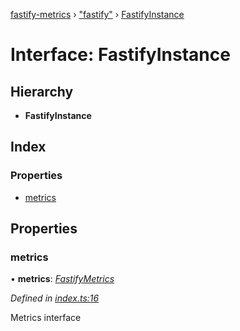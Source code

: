 [fastify-metrics](../README.md) › ["fastify"](../modules/_fastify_.md) › [FastifyInstance](_fastify_.fastifyinstance.md)

# Interface: FastifyInstance

## Hierarchy

* **FastifyInstance**

## Index

### Properties

* [metrics](_fastify_.fastifyinstance.md#metrics)

## Properties

###  metrics

• **metrics**: *[FastifyMetrics](fastifymetrics.md)*

*Defined in [index.ts:16](https://github.com/SkeLLLa/fastify-metrics/blob/6f6803a/src/index.ts#L16)*

Metrics interface
